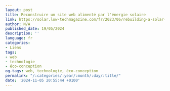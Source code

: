 ```yaml
---
layout: post
title: Reconstruire un site web alimenté par l'énergie solaire
link: https://solar.low-techmagazine.com/fr/2023/06/rebuilding-a-solar-powered-website
author: N/A
published_date: 19/05/2024
description: ''
language: fr
categories:
- Liens
tags:
- web
- technologie
- éco-conception
og-tags: web, technologie, éco-conception
permalink: "/:categories/:year/:month/:day/:title/"
date: '2024-11-05 20:55:44 +0100'
---
```

